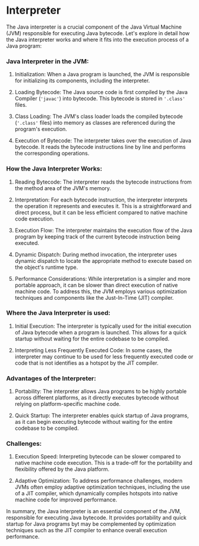 # Interpreter

The Java interpreter is a crucial component of the Java Virtual Machine (JVM) responsible for
executing Java bytecode. Let's explore in detail how the Java interpreter works and where it
fits into the execution process of a Java program:

### Java Interpreter in the JVM:

1. Initialization:
When a Java program is launched, the JVM is responsible for initializing its components,
including the interpreter.

2. Loading Bytecode:
The Java source code is first compiled by the Java Compiler (`'javac'`) into bytecode. This
bytecode is stored in `'.class'` files.

3. Class Loading:
The JVM's class loader loads the compiled bytecode (`'.class'` files) into memory as classes
are referenced during the program's execution.

4. Execution of Bytecode:
The interpreter takes over the execution of Java bytecode. It reads the bytecode instructions
line by line and performs the corresponding operations.

### How the Java Interpreter Works:

1. Reading Bytecode:
The interpreter reads the bytecode instructions from the method area of the JVM's memory.

2. Interpretation:
For each bytecode instruction, the interpreter interprets the operation it represents and
executes it. This is a straightforward and direct process, but it can be less efficient
compared to native machine code execution.

3. Execution Flow:
The interpreter maintains the execution flow of the Java program by keeping track of the
current bytecode instruction being executed.

4. Dynamic Dispatch:
During method invocation, the interpreter uses dynamic dispatch to locate the appropriate
method to execute based on the object's runtime type.

5. Performance Considerations:
While interpretation is a simpler and more portable approach, it can be slower than direct
execution of native machine code. To address this, the JVM employs various optimization
techniques and components like the Just-In-Time (JIT) compiler.

### Where the Java Interpreter is used:

1. Initial Execution:
The interpreter is typically used for the initial execution of Java bytecode when a program is
launched. This allows for a quick startup without waiting for the entire codebase to be
compiled.

2. Interpreting Less Frequently Executed Code:
In some cases, the interpreter may continue to be used for less frequently executed code or
code that is not identifies as a hotspot by the JIT compiler.

### Advantages of the Interpreter:

1. Portability:
The interpreter allows Java programs to be highly portable across different platforms, as it
directly executes bytecode without relying on platform-specific machine code.

2. Quick Startup:
The interpreter enables quick startup of Java programs, as it can begin executing bytecode
without waiting for the entire codebase to be compiled.

### Challenges:

1. Execution Speed:
Interpreting bytecode can be slower compared to native machine code execution. This is a
trade-off for the portability and flexibility offered by the Java platform.

2. Adaptive Optimization:
To address performance challenges, modern JVMs often employ adaptive optimization techniques,
including the use of a JIT compiler, which dynamically compiles hotspots into native machine
code for improved performance.

In summary, the Java interpreter is an essential component of the JVM, responsible for
executing Java bytecode. It provides portability and quick startup for Java programs byt may
be complemented by optimization techniques such as the JIT compiler to enhance overall
execution performance.
